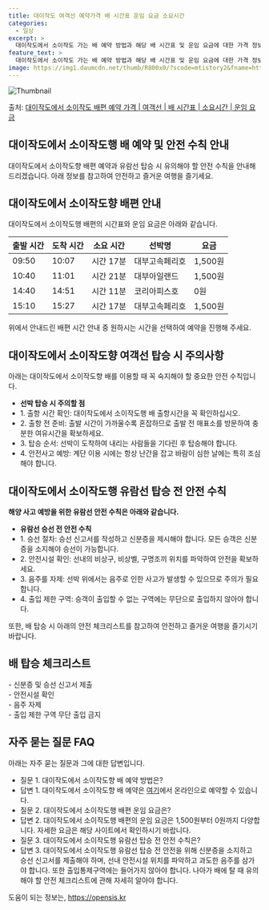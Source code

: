```yaml
---
title: 대이작도 여객선 예약가격 배 시간표 운임 요금 소요시간
categories:
  - 일상
excerpt: >
  대이작도에서 소이작도 가는 배 예약 방법과 해당 배 시간표 및 운임 요금에 대한 가격 정보를 안내 드리겠습니다. 안전하고 재밋는 소이작도행 여행을 위해 아래 정보 참고하시기 바랍니다. 소이작도행 배편 예약하기 👈 클릭대이작도에서 소이작도행 배 시간표출발 시간도착 시간소요 시간선박명요금09:5010:070시간 17분대부고속페리호1,500원10:4011:010시간 21분대부아일랜드1,500원14:4014:510시간 11분코리아피스호0원15:1015:270시간 17분대부고속페리호1,500원소이작도행 배편 예약하기 👈 클릭대이작도에서 소이작도행 여객선 탑승 시 이용수칙대이작도에서 소이작도행 배를 이용할 때 꼭 숙지해야 할 중요한 안전 수칙을 알아보겠습니다. 중요한 내용: 선박 탑승 시 주의할 점 1. 출항 시간..
feature_text: >
  대이작도에서 소이작도 가는 배 예약 방법과 해당 배 시간표 및 운임 요금에 대한 가격 정보를 안내 드리겠습니다. 안전하고 재밋는 소이작도행 여행을 위해 아래 정보 참고하시기 바랍니다. 소이작도행 배편 예약하기 👈 클릭대이작도에서 소이작도행 배 시간표출발 시간도착 시간소요 시간선박명요금09:5010:070시간 17분대부고속페리호1,500원10:4011:010시간 21분대부아일랜드1,500원14:4014:510시간 11분코리아피스호0원15:1015:270시간 17분대부고속페리호1,500원소이작도행 배편 예약하기 👈 클릭대이작도에서 소이작도행 여객선 탑승 시 이용수칙대이작도에서 소이작도행 배를 이용할 때 꼭 숙지해야 할 중요한 안전 수칙을 알아보겠습니다. 중요한 내용: 선박 탑승 시 주의할 점 1. 출항 시간..
image: https://img1.daumcdn.net/thumb/R800x0/?scode=mtistory2&fname=https%3A%2F%2Fblog.kakaocdn.net%2Fdn%2Fdqdqt9%2FbtsHBTMcJJL%2FGK8WoX7yxrkSIjSs67XkN0%2Fimg.webp
---
```


![Thumbnail](https://img1.daumcdn.net/thumb/R800x0/?scode=mtistory2&fname=https%3A%2F%2Fblog.kakaocdn.net%2Fdn%2Fdqdqt9%2FbtsHBTMcJJL%2FGK8WoX7yxrkSIjSs67XkN0%2Fimg.webp)

<p>출처: <a href="https://opensis.kr/entry/%EB%8C%80%EC%9D%B4%EC%9E%91%EB%8F%84%EC%97%90%EC%84%9C-%EC%86%8C%EC%9D%B4%EC%9E%91%EB%8F%84-%EB%B0%B0%ED%8E%B8-%EC%98%88%EC%95%BD-%EA%B0%80%EA%B2%A9-%EC%97%AC%EA%B0%9D%EC%84%A0-%EB%B0%B0-%EC%8B%9C%EA%B0%84%ED%91%9C-%EC%86%8C%EC%9A%94%EC%8B%9C%EA%B0%84-%EC%9A%B4%EC%9E%84-%EC%9A%94%EA%B8%88" rel="dofollow">대이작도에서 소이작도 배편 예약 가격 | 여객선 | 배 시간표 | 소요시간 | 운임 요금</a> </p>

## 대이작도에서 소이작도행 배 예약 및 안전 수칙 안내

대이작도에서 소이작도향 배편 예약과 유람선 탑승 시 유의해야 할 안전 수칙을 안내해 드리겠습니다. 아래 정보를 참고하여 안전하고 즐거운
여행을 즐기세요.

## 대이작도에서 소이작도향 배편 안내

대이작도에서 소이작도행 배편의 시간표와 운임 요금은 아래와 같습니다.

**출발 시간** | **도착 시간** | **소요 시간** | **선박명** | **요금**  
---|---|---|---|---  
09:50 | 10:07 | 시간 17분 | 대부고속페리호 | 1,500원  
10:40 | 11:01 | 시간 21분 | 대부아일랜드 | 1,500원  
14:40 | 14:51 | 시간 11분 | 코리아피스호 | 0원  
15:10 | 15:27 | 시간 17분 | 대부고속페리호 | 1,500원  
  
위에서 안내드린 배편 시간 안내 중 원하시는 시간을 선택하여 예약을 진행해 주세요.

## 대이작도에서 소이작도향 여객선 탑승 시 주의사항

아래는 대이작도에서 소이작도향 배를 이용할 때 꼭 숙지해야 할 중요한 안전 수칙입니다.

  * **선박 탑승 시 주의할 점**
  * 1\. 출항 시간 확인: 대이작도에서 소이작도행 배 출항시간을 꼭 확인하십시오.
  * 2\. 출항 전 준비: 출발 시간이 가까울수록 혼잡하므로 출발 전 매표소를 방문하여 충분한 여유시간을 확보하세요.
  * 3\. 탑승 순서: 선박이 도착하여 내리는 사람들을 기다린 후 탑승해야 합니다.
  * 4\. 안전사고 예방: 계단 이용 시에는 항상 난간을 잡고 바람이 심한 날에는 특히 조심해야 합니다.

## 대이작도에서 소이작도행 유람선 탑승 전 안전 수칙

**해양 사고 예방을 위한 유람선 안전 수칙은 아래와 같습니다.**

  * **유람선 승선 전 안전 수칙**
  * 1\. 승선 절차: 승선 신고서를 작성하고 신분증을 제시해야 합니다. 모든 승객은 신분증을 소지해야 승선이 가능합니다.
  * 2\. 안전시설 확인: 선내의 비상구, 비상벨, 구명조끼 위치를 파악하여 안전을 확보하세요.
  * 3\. 음주를 자제: 선박 위에서는 음주로 인한 사고가 발생할 수 있으므로 주의가 필요합니다.
  * 4\. 출입 제한 구역: 승객이 출입할 수 없는 구역에는 무단으로 출입하지 않아야 합니다.

또한, 배 탑승 시 아래의 안전 체크리스트를 참고하여 안전하고 즐거운 여행을 즐기시기 바랍니다.

**배 탑승 체크리스트**  
---  
\- 신분증 및 승선 신고서 제출  
\- 안전시설 확인  
\- 음주 자제  
\- 출입 제한 구역 무단 출입 금지  
  
## 자주 묻는 질문 FAQ

아래는 자주 묻는 질문과 그에 대한 답변입니다.

  * 질문 1. 대이작도에서 소이작도향 배 예약 방법은?
  * 답변 1. 대이작도에서 소이작도향 배 예약은 [여기](https://opensis.kr/entry/%EB%8C%80%EC%9D%B4%EC%9E%91%EB%8F%84%EC%97%90%EC%84%9C-%EC%86%8C%EC%9D%B4%EC%9E%91%EB%8F%84-%EB%B0%B0%ED%8E%B8-%EC%98%88%EC%95%BD-%EA%B0%80%EA%B2%A9-%EC%97%AC%EA%B0%9D%EC%84%A0-%EB%B0%B0-%EC%8B%9C%EA%B0%84%ED%91%9C-%EC%86%8C%EC%9A%94%EC%8B%9C%EA%B0%84-%EC%9A%B4%EC%9E%84-%EC%9A%94%EA%B8%88)에서 온라인으로 예약할 수 있습니다.
  * 질문 2. 대이작도에서 소이작도행 배편 운임 요금은?
  * 답변 2. 대이작도에서 소이작도행 배편의 운임 요금은 1,500원부터 0원까지 다양합니다. 자세한 요금은 해당 사이트에서 확인하시기 바랍니다.
  * 질문 3. 대이작도에서 소이작도행 유람선 탑승 전 안전 수칙은?
  * 답변 3. 대이작도에서 소이작도행 유람선 탑승 전 안전을 위해 신분증을 소지하고 승선 신고서를 제출해야 하며, 선내 안전시설 위치를 파악하고 과도한 음주를 삼가야 합니다. 또한 출입통제구역에는 들어가지 않아야 합니다. 나아가 배에 탈 때 유의해야 할 안전 체크리스트에 관해 자세히 알아야 합니다.

 

도움이 되는 정보는, <a href="https://opensis.kr" rel="dofollow">https://opensis.kr</a>


